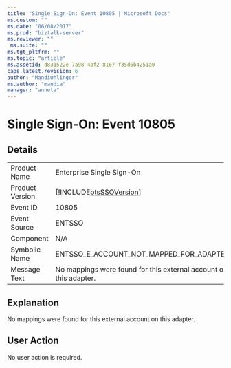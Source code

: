 ```yaml
---
title: "Single Sign-On: Event 10805 | Microsoft Docs"
ms.custom: ""
ms.date: "06/08/2017"
ms.prod: "biztalk-server"
ms.reviewer: ""
 ms.suite: ""
ms.tgt_pltfrm: ""
ms.topic: "article"
ms.assetid: d831522e-7a98-4bf2-8167-f35d6b4251a0
caps.latest.revision: 6
author: "MandiOhlinger"
ms.author: "mandia"
manager: "anneta"
---
```

# Single Sign-On: Event 10805
## Details  
  
|||  
|-|-|  
|Product Name|Enterprise Single Sign-On|  
|Product Version|[!INCLUDE[btsSSOVersion](../includes/btsssoversion-md.md)]|  
|Event ID|10805|  
|Event Source|ENTSSO|  
|Component|N/A|  
|Symbolic Name|ENTSSO_E_ACCOUNT_NOT_MAPPED_FOR_ADAPTER|  
|Message Text|No mappings were found for this external account on this adapter.|  
  
## Explanation  
 No mappings were found for this external account on this adapter.  
  
## User Action  
 No user action is required.